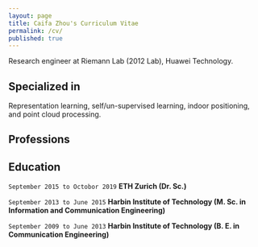 ```yaml
---
layout: page
title: Caifa Zhou's Curriculum Vitae
permalink: /cv/
published: true
---
```


Research engineer at Riemann Lab (2012 Lab), Huawei Technology.

## Specialized in
Representation learning, self/un-supervised learning, indoor positioning, and point cloud processing.

## Professions

## Education
`September 2015 to Octobor 2019`  __ETH Zurich (Dr. Sc.)__

`September 2013 to June 2015`   __Harbin Institute of Technology (M. Sc. in Information and Communication Engineering)__

`September 2009 to June 2013`   __Harbin Institute of Technology (B. E. in Communication Engineering)__
